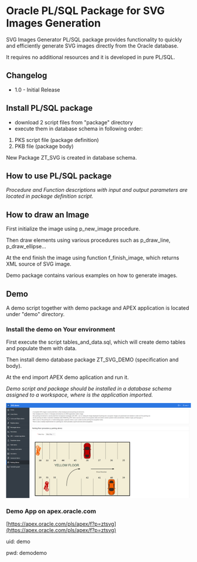 # Oracle PL/SQL Package for SVG Images Generation
SVG Images Generator PL/SQL package provides functionality to quickly and efficiently generate SVG images directly from the Oracle database.

It requires no additional resources and it is developed in pure PL/SQL.

## Changelog
- 1.0 - Initial Release

## Install PL/SQL package
- download 2 script files from "package" directory 
- execute them in database schema in following order:
1. PKS script file (package definition)
2. PKB file (package body)

New Package ZT_SVG is created in database schema.

## How to use PL/SQL package
*Procedure and Function descriptions with input and output parameters are located in package definition script.*

## How to draw an Image
First initialize the image using p_new_image procedure.

Then draw elements using various procedures such as p_draw_line, p_draw_ellipse...

At the end finish the image using function f_finish_image, which returns XML source of SVG image.

Demo package contains various examples on how to generate images.

## Demo
A demo script together with demo package and APEX application is located under "demo" directory.

### Install the demo on Your environment
First execute the script tables_and_data.sql, which will create demo tables and populate them with data.

Then install demo database package ZT_SVG_DEMO (specification and body).

At the end import APEX demo aplication and run it.

*Demo script and package should be installed in a database schema assigned to a workspace, where is the application imported.* 

![demo/demo_01.png](demo/demo_01.png)

### Demo App on apex.oracle.com
[https://apex.oracle.com/pls/apex/f?p=ztsvg](https://apex.oracle.com/pls/apex/f?p=ztsvg)

uid: demo

pwd: demodemo